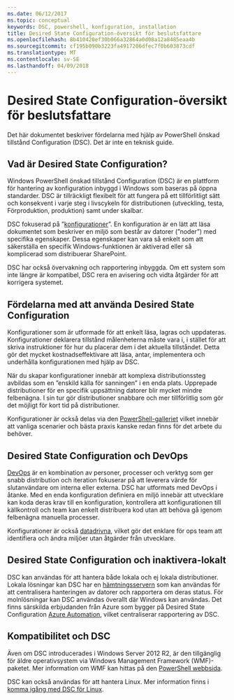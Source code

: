 ```yaml
---
ms.date: 06/12/2017
ms.topic: conceptual
keywords: DSC, powershell, konfiguration, installation
title: Desired State Configuration-översikt för beslutsfattare
ms.openlocfilehash: 8b410420ef30b066a32864a0d08a12a8485eaa4b
ms.sourcegitcommit: cf195b090b3223fa4917206dfec7f0b603873cdf
ms.translationtype: MT
ms.contentlocale: sv-SE
ms.lasthandoff: 04/09/2018
---
```

# <a name="desired-state-configuration-overview-for-decision-makers"></a>Desired State Configuration-översikt för beslutsfattare

Det här dokumentet beskriver fördelarna med hjälp av PowerShell önskad tillstånd Configuration (DSC). Det är inte en teknisk guide.

## <a name="what-is-desired-state-configuration"></a>Vad är Desired State Configuration?

Windows PowerShell önskad tillstånd Configuration (DSC) är en plattform för hantering av konfiguration inbyggd i Windows som baseras på öppna standarder. DSC är tillräckligt flexibelt för att fungera på ett tillförlitligt sätt och konsekvent i varje steg i livscykeln för distributionen (utveckling, testa, Förproduktion, produktion) samt under skalbar.

DSC fokuserad på ”[konfigurationer](https://msdn.microsoft.com/powershell/dsc/configurations)”.
En konfiguration är en lätt att läsa dokumentet som beskriver en miljö som består av datorer (”noder”) med specifika egenskaper.
Dessa egenskaper kan vara så enkelt som att säkerställa en specifik Windows-funktionen är aktiverad eller så komplicerad som distribuerar SharePoint.

DSC har också övervakning och rapportering inbyggda.
Om ett system som inte längre är kompatibel, DSC rera en avisering och vidta åtgärder för att korrigera systemet.

## <a name="benefits-of-using-desired-state-configuration"></a>Fördelarna med att använda Desired State Configuration

Konfigurationer som är utformade för att enkelt läsa, lagras och uppdateras.
Konfigurationer deklarera tillstånd målenheterna måste vara i, i stället för att skriva instruktioner för hur du placerar dem i det aktuella tillståndet.
Detta gör det mycket kostnadseffektivare att läsa, antar, implementera och underhålla konfigurationen med hjälp av DSC.

När du skapar konfigurationer innebär att komplexa distributionssteg avbildas som en ”enskild källa för sanningen” i en enda plats.
Upprepade distributioner för en specifik uppsättning datorer blir mycket mindre felbenägna.
I sin tur gör distributioner snabbare och mer tillförlitlig som gör det möjligt för kort tid på distributioner.

Konfigurationer är också delas via den [PowerShell-galleriet](https://powershellgallery.com) vilket innebär att vanliga scenarier och bästa praxis kanske redan finns för det arbete du behöver.


## <a name="desired-state-configuration-and-devops"></a>Desired State Configuration och DevOps

[DevOps](http://blogs.technet.com/b/ashleymcglone/archive/2015/11/20/devops-for-n00bs-ie-windows-people.aspx) är en kombination av personer, processer och verktyg som ger snabb distribution och iteration fokuserar på att leverera värde för slutanvändare om interna eller externa.
DSC har utformats med DevOps i åtanke.
Med en enda konfiguration definiera en miljö innebär att utvecklare kan koda deras krav till en konfiguration, kontrollera att konfigurationen till källkontroll och team kan enkelt distribuera kod utan att behöva gå igenom felbenägna manuella processer.

Konfigurationer är också [datadrivna](https://msdn.microsoft.com/powershell/dsc/configdata), vilket gör det enklare för ops team att identifiera och ändra miljöer utan åtgärder från utvecklare.

## <a name="desired-state-configuration-on--and-off-premises"></a>Desired State Configuration och inaktivera-lokalt

DSC kan användas för att hantera både lokala och ej lokala distributioner.
Lokala lösningar kan DSC har en [hämtningsservern](https://msdn.microsoft.com/powershell/dsc/pullserver) som kan användas för att centralisera hanteringen av datorer och rapportera om deras status.
För molnlösningar kan DSC användas överallt där Windows kan användas.
Det finns särskilda erbjudanden från Azure som bygger på Desired State Configuration [Azure Automation](https://azure.microsoft.com/en-us/documentation/services/automation/), vilket centraliserar rapportering av DSC.

## <a name="dsc-and-compatibility"></a>Kompatibilitet och DSC

Även om DSC introducerades i Windows Server 2012 R2, är den tillgänglig för äldre operativsystem via Windows Management Framework (WMF)-paketet.
Mer information om WMF kan hittas på den [PowerShell webbsida](https://msdn.microsoft.com/en-us/powershell/).

DSC kan också användas för att hantera Linux. Mer information finns i [komma igång med DSC för Linux](https://msdn.microsoft.com/en-us/powershell/dsc/lnxgettingstarted).